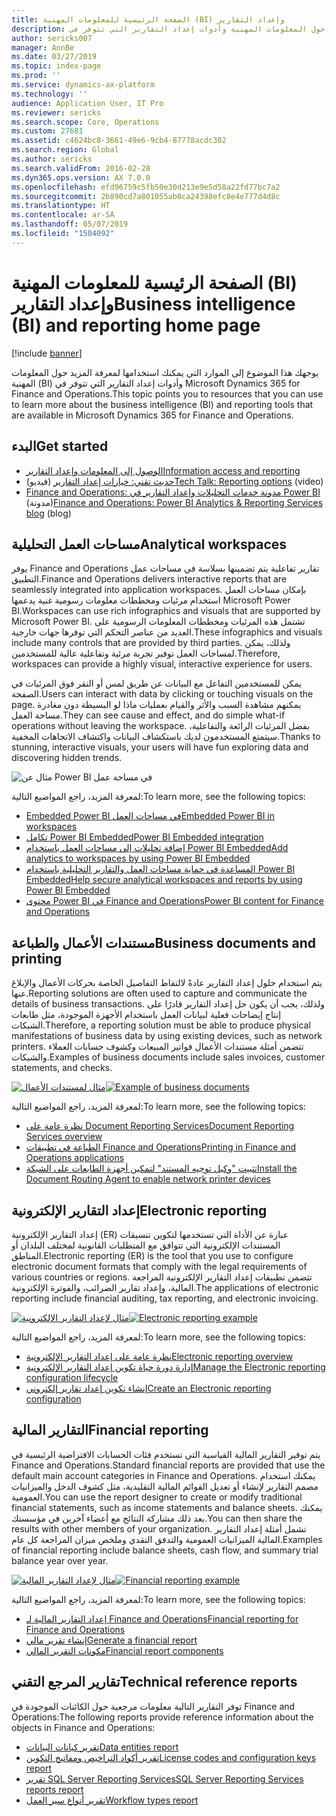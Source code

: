 ```yaml
---
title: الصفحة الرئيسية للمعلومات المهنية (BI) وإعداد التقارير
description: يوجهك هذا الموضوع إلى الموارد التي يمكنك استخدامها لمعرفة المزيد حول المعلومات المهنية وأدوات إعداد التقارير التي تتوفر في Microsoft Dynamics 365 for Finance and Operations.
author: sericks007
manager: AnnBe
ms.date: 03/27/2019
ms.topic: index-page
ms.prod: ''
ms.service: dynamics-ax-platform
ms.technology: ''
audience: Application User, IT Pro
ms.reviewer: sericks
ms.search.scope: Core, Operations
ms.custom: 27681
ms.assetid: c4624bc8-3661-49e6-9cb4-87778acdc302
ms.search.region: Global
ms.author: sericks
ms.search.validFrom: 2016-02-28
ms.dyn365.ops.version: AX 7.0.0
ms.openlocfilehash: efd96759c5fb50e30d213e9e5d58a22fd77bc7a2
ms.sourcegitcommit: 2b890cd7a801055ab0ca24398efc8e4e777d4d8c
ms.translationtype: HT
ms.contentlocale: ar-SA
ms.lasthandoff: 05/07/2019
ms.locfileid: "1504092"
---
```

# <a name="business-intelligence-bi-and-reporting-home-page"></a><span data-ttu-id="eb232-103">الصفحة الرئيسية للمعلومات المهنية (BI) وإعداد التقارير</span><span class="sxs-lookup"><span data-stu-id="eb232-103">Business intelligence (BI) and reporting home page</span></span>

[!include [banner](../includes/banner.md)]

<span data-ttu-id="eb232-104">يوجهك هذا الموضوع إلى الموارد التي يمكنك استخدامها لمعرفة المزيد حول المعلومات المهنية (BI) وأدوات إعداد التقارير التي تتوفر في Microsoft Dynamics 365 for Finance and Operations.</span><span class="sxs-lookup"><span data-stu-id="eb232-104">This topic points you to resources that you can use to learn more about the business intelligence (BI) and reporting tools that are available in Microsoft Dynamics 365 for Finance and Operations.</span></span>

## <a name="get-started"></a><span data-ttu-id="eb232-105">البدء</span><span class="sxs-lookup"><span data-stu-id="eb232-105">Get started</span></span>
- [<span data-ttu-id="eb232-106">الوصول إلى المعلومات وإعداد التقارير</span><span class="sxs-lookup"><span data-stu-id="eb232-106">Information access and reporting</span></span>](information-access-reporting.md)
- <span data-ttu-id="eb232-107">[حديث تقني: خيارات إعداد التقارير](https://www.youtube.com/watch?v=NzZONjKs5xA) (فيديو)</span><span class="sxs-lookup"><span data-stu-id="eb232-107">[Tech Talk: Reporting options](https://www.youtube.com/watch?v=NzZONjKs5xA) (video)</span></span>
- <span data-ttu-id="eb232-108">[Finance and Operations: مدونة خدمات التحليلات وإعداد التقارير في Power BI](https://community.dynamics.com/365/financeandoperations/b/powerbianalyticsandreporting) (مدونة)</span><span class="sxs-lookup"><span data-stu-id="eb232-108">[Finance and Operations: Power BI Analytics & Reporting Services blog](https://community.dynamics.com/365/financeandoperations/b/powerbianalyticsandreporting) (blog)</span></span>

## <a name="analytical-workspaces"></a><span data-ttu-id="eb232-109">مساحات العمل التحليلية</span><span class="sxs-lookup"><span data-stu-id="eb232-109">Analytical workspaces</span></span>
<span data-ttu-id="eb232-110">يوفر Finance and Operations تقارير تفاعلية يتم تضمينها بسلاسة في مساحات عمل التطبيق.</span><span class="sxs-lookup"><span data-stu-id="eb232-110">Finance and Operations delivers interactive reports that are seamlessly integrated into application workspaces.</span></span> <span data-ttu-id="eb232-111">بإمكان مساحات العمل استخدام مرئيات ومخططات معلومات رسومية غنية يدعمها Microsoft Power BI.</span><span class="sxs-lookup"><span data-stu-id="eb232-111">Workspaces can use rich infographics and visuals that are supported by Microsoft Power BI.</span></span> <span data-ttu-id="eb232-112">تشتمل هذه المرئيات ومخططات المعلومات الرسومية على العديد من عناصر التحكم التي توفرها جهات خارجية.</span><span class="sxs-lookup"><span data-stu-id="eb232-112">These infographics and visuals include many controls that are provided by third parties.</span></span> <span data-ttu-id="eb232-113">ولذلك، يمكن لمساحات العمل توفير تجربة مرئية وتفاعلية عالية للمستخدمين.</span><span class="sxs-lookup"><span data-stu-id="eb232-113">Therefore, workspaces can provide a highly visual, interactive experience for users.</span></span>

<span data-ttu-id="eb232-114">يمكن للمستخدمين التفاعل مع البيانات عن طريق لمس أو النقر فوق المرئيات في الصفحة.</span><span class="sxs-lookup"><span data-stu-id="eb232-114">Users can interact with data by clicking or touching visuals on the page.</span></span> <span data-ttu-id="eb232-115">يمكنهم مشاهدة السبب والأثر والقيام بعمليات ماذا لو البسيطة دون مغادرة مساحة العمل.</span><span class="sxs-lookup"><span data-stu-id="eb232-115">They can see cause and effect, and do simple what-if operations without leaving the workspace.</span></span> <span data-ttu-id="eb232-116">بفضل المرئيات الرائعة والتفاعلية، سيتمتع المستخدمون لديك باستكشاف البيانات واكتشاف الاتجاهات المخفية.</span><span class="sxs-lookup"><span data-stu-id="eb232-116">Thanks to stunning, interactive visuals, your users will have fun exploring data and discovering hidden trends.</span></span>

![مثال عن Power BI في مساحة عمل](./media/Power-BI-in-D365-Workspace.png)

<span data-ttu-id="eb232-118">لمعرفة المزيد، راجع المواضيع التالية:</span><span class="sxs-lookup"><span data-stu-id="eb232-118">To learn more, see the following topics:</span></span>

- [<span data-ttu-id="eb232-119">Embedded Power BI في مساحات العمل</span><span class="sxs-lookup"><span data-stu-id="eb232-119">Embedded Power BI in workspaces</span></span>](embed-power-bi-workspaces.md)
- [<span data-ttu-id="eb232-120">تكامل Power BI Embedded</span><span class="sxs-lookup"><span data-stu-id="eb232-120">Power BI Embedded integration</span></span>](power-bi-embedded-integration.md)
- [<span data-ttu-id="eb232-121">إضافة تحليلات إلى مساحات العمل باستخدام Power BI Embedded</span><span class="sxs-lookup"><span data-stu-id="eb232-121">Add analytics to workspaces by using Power BI Embedded</span></span>](add-analytics-tab-workspaces.md)
- [<span data-ttu-id="eb232-122">المساعدة في حماية مساحات العمل والتقارير التحليلية باستخدام Power BI Embedded</span><span class="sxs-lookup"><span data-stu-id="eb232-122">Help secure analytical workspaces and reports by using Power BI Embedded</span></span>](secure-analytical-workspaces.md)
- [<span data-ttu-id="eb232-123">محتوى Power BI في Finance and Operations</span><span class="sxs-lookup"><span data-stu-id="eb232-123">Power BI content for Finance and Operations</span></span>](power-bi-home-page.md)

## <a name="business-documents-and-printing"></a><span data-ttu-id="eb232-124">مستندات الأعمال والطباعة</span><span class="sxs-lookup"><span data-stu-id="eb232-124">Business documents and printing</span></span>
<span data-ttu-id="eb232-125">يتم استخدام حلول إعداد التقارير عادةً لالتقاط التفاصيل الخاصة بحركات الأعمال والإبلاغ عنها.</span><span class="sxs-lookup"><span data-stu-id="eb232-125">Reporting solutions are often used to capture and communicate the details of business transactions.</span></span> <span data-ttu-id="eb232-126">ولذلك، يجب أن يكون حل إعداد التقارير قادرًا على إنتاج إيضاحات فعلية لبيانات العمل باستخدام الأجهزة الموجودة، مثل طابعات الشبكات.</span><span class="sxs-lookup"><span data-stu-id="eb232-126">Therefore, a reporting solution must be able to produce physical manifestations of business data by using existing devices, such as network printers.</span></span> <span data-ttu-id="eb232-127">تتضمن أمثلة مستندات الأعمال فواتير المبيعات وكشوف حسابات العملاء والشيكات.</span><span class="sxs-lookup"><span data-stu-id="eb232-127">Examples of business documents include sales invoices, customer statements, and checks.</span></span>

<span data-ttu-id="eb232-128">[![مثال لمستندات الأعمال](./media/image-of-business-documents-1024x632.png)](./media/image-of-business-documents.png)</span><span class="sxs-lookup"><span data-stu-id="eb232-128">[![Example of business documents](./media/image-of-business-documents-1024x632.png)](./media/image-of-business-documents.png)</span></span>

<span data-ttu-id="eb232-129">لمعرفة المزيد، راجع المواضيع التالية:</span><span class="sxs-lookup"><span data-stu-id="eb232-129">To learn more, see the following topics:</span></span>

- [<span data-ttu-id="eb232-130">نظرة عامة على Document Reporting Services</span><span class="sxs-lookup"><span data-stu-id="eb232-130">Document Reporting Services overview</span></span>](document-reporting-services.md)
- [<span data-ttu-id="eb232-131">الطباعة في تطبيقات Finance and Operations</span><span class="sxs-lookup"><span data-stu-id="eb232-131">Printing in Finance and Operations applications</span></span>](print-documents.md)
- [<span data-ttu-id="eb232-132">تثبيت "وكيل توجيه المستند" لتمكين أجهزة الطابعات على الشبكة</span><span class="sxs-lookup"><span data-stu-id="eb232-132">Install the Document Routing Agent to enable network printer devices</span></span>](install-document-routing-agent.md)

## <a name="electronic-reporting"></a><span data-ttu-id="eb232-133">إعداد التقارير الإلكترونية</span><span class="sxs-lookup"><span data-stu-id="eb232-133">Electronic reporting</span></span>
<span data-ttu-id="eb232-134">إعداد التقارير الإلكترونية (ER) عبارة عن الأداة التي تستخدمها لتكوين تنسيقات المستندات الإلكترونية التي تتوافق مع المتطلبات القانونية لمختلف البلدان أو المناطق.</span><span class="sxs-lookup"><span data-stu-id="eb232-134">Electronic reporting (ER) is the tool that you use to configure electronic document formats that comply with the legal requirements of various countries or regions.</span></span> <span data-ttu-id="eb232-135">تتضمن تطبيقات إعداد التقارير الإلكترونية المراجعة المالية، وإعداد تقارير الضرائب، والفوترة الإلكترونية.</span><span class="sxs-lookup"><span data-stu-id="eb232-135">The applications of electronic reporting include financial auditing, tax reporting, and electronic invoicing.</span></span>

<span data-ttu-id="eb232-136">[![مثال لإعداد التقارير الإلكترونية](./media/electronic-reporting-example.png)](./media/electronic-reporting-example.png)</span><span class="sxs-lookup"><span data-stu-id="eb232-136">[![Electronic reporting example](./media/electronic-reporting-example.png)](./media/electronic-reporting-example.png)</span></span>

<span data-ttu-id="eb232-137">لمعرفة المزيد، راجع المواضيع التالية:</span><span class="sxs-lookup"><span data-stu-id="eb232-137">To learn more, see the following topics:</span></span>

- [<span data-ttu-id="eb232-138">نظرة عامة على إعداد التقارير الإلكترونية</span><span class="sxs-lookup"><span data-stu-id="eb232-138">Electronic reporting overview</span></span>](general-electronic-reporting.md)
- [<span data-ttu-id="eb232-139">إدارة دورة حياة تكوين إعداد التقارير الإلكترونية</span><span class="sxs-lookup"><span data-stu-id="eb232-139">Manage the Electronic reporting configuration lifecycle</span></span>](general-electronic-reporting-manage-configuration-lifecycle.md)
- [<span data-ttu-id="eb232-140">إنشاء تكوين إعداد تقارير إلكتروني</span><span class="sxs-lookup"><span data-stu-id="eb232-140">Create an Electronic reporting configuration</span></span>](electronic-reporting-configuration.md)

## <a name="financial-reporting"></a><span data-ttu-id="eb232-141">التقارير المالية</span><span class="sxs-lookup"><span data-stu-id="eb232-141">Financial reporting</span></span>
<span data-ttu-id="eb232-142">يتم توفير التقارير المالية القياسية التي تستخدم فئات الحسابات الافتراضية الرئيسية في Finance and Operations.</span><span class="sxs-lookup"><span data-stu-id="eb232-142">Standard financial reports are provided that use the default main account categories in Finance and Operations.</span></span> <span data-ttu-id="eb232-143">يمكنك استخدام مصمم التقارير لإنشاء أو تعديل القوائم المالية التقليدية، مثل كشوف الدخل والميزانيات العمومية.</span><span class="sxs-lookup"><span data-stu-id="eb232-143">You can use the report designer to create or modify traditional financial statements, such as income statements and balance sheets.</span></span> <span data-ttu-id="eb232-144">يمكنك بعد ذلك مشاركة النتائج مع أعضاء آخرين في مؤسستك.</span><span class="sxs-lookup"><span data-stu-id="eb232-144">You can then share the results with other members of your organization.</span></span> <span data-ttu-id="eb232-145">تشمل أمثلة إعداد التقارير المالية الميزانيات العمومية والتدفق النقدي وملخص ميزان المراجعة‬ كل عام.</span><span class="sxs-lookup"><span data-stu-id="eb232-145">Examples of financial reporting include balance sheets, cash flow, and summary trial balance year over year.</span></span>

<span data-ttu-id="eb232-146">[![مثال لإعداد التقارير المالية](./media/financial-reporting-example.png)](./media/financial-reporting-example.png)</span><span class="sxs-lookup"><span data-stu-id="eb232-146">[![Financial reporting example](./media/financial-reporting-example.png)](./media/financial-reporting-example.png)</span></span>

<span data-ttu-id="eb232-147">لمعرفة المزيد، راجع المواضيع التالية:</span><span class="sxs-lookup"><span data-stu-id="eb232-147">To learn more, see the following topics:</span></span>

- [<span data-ttu-id="eb232-148">إعداد التقارير المالية لـ Finance and Operations</span><span class="sxs-lookup"><span data-stu-id="eb232-148">Financial reporting for Finance and Operations</span></span>](financial-reporting-intro.md)
- [<span data-ttu-id="eb232-149">إنشاء تقرير مالي</span><span class="sxs-lookup"><span data-stu-id="eb232-149">Generate a financial report</span></span>](generate-financial-report.md)
- [<span data-ttu-id="eb232-150">مكونات التقرير المالي</span><span class="sxs-lookup"><span data-stu-id="eb232-150">Financial report components</span></span>](financial-report-components.md)

## <a name="technical-reference-reports"></a><span data-ttu-id="eb232-151">تقارير المرجع التقني</span><span class="sxs-lookup"><span data-stu-id="eb232-151">Technical reference reports</span></span>
<span data-ttu-id="eb232-152">توفر التقارير التالية معلومات مرجعية حول الكائنات الموجودة في Finance and Operations:</span><span class="sxs-lookup"><span data-stu-id="eb232-152">The following reports provide reference information about the objects in Finance and Operations:</span></span>

- [<span data-ttu-id="eb232-153">تقرير كيانات البيانات</span><span class="sxs-lookup"><span data-stu-id="eb232-153">Data entities report</span></span>](../data-entities/data-entities-report.md)
- [<span data-ttu-id="eb232-154">تقرير أكواد التراخيص ومفاتيح التكوين</span><span class="sxs-lookup"><span data-stu-id="eb232-154">License codes and configuration keys report</span></span>](../sysadmin/license-codes-configuration-keys-report.md)
- [<span data-ttu-id="eb232-155">تقرير SQL Server Reporting Services</span><span class="sxs-lookup"><span data-stu-id="eb232-155">SQL Server Reporting Services reports report</span></span>](SSRS-report.md)
- [<span data-ttu-id="eb232-156">تقرير أنواع سير العمل</span><span class="sxs-lookup"><span data-stu-id="eb232-156">Workflow types report</span></span>](../../fin-and-ops/organization-administration/workflow-types-report.md)
